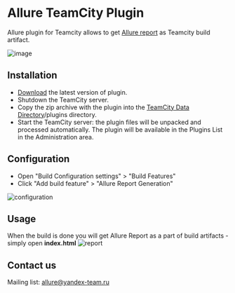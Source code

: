 # Allure TeamCity Plugin

Allure plugin for Teamcity allows to get [Allure report](http://allure.qatools.ru) as Teamcity build artifact.

![image](https://raw.github.com/allure-framework/allure-core/master/allure-dashboard.png)

## Installation

 * [Download](https://github.com/allure-framework/allure-teamcity-plugin/releases/latest) the latest version of plugin.
 * Shutdown the TeamCity server.
 * Copy the zip archive with the plugin into the [TeamCity Data Directory](http://confluence.jetbrains.com/display/TCD8/TeamCity+Data+Directory)/plugins directory.
 * Start the TeamCity server: the plugin files will be unpacked and processed automatically. The plugin will be available in the Plugins List in the Administration area.

## Configuration

 * Open "Build Configuration settings" > "Build Features"
 * Click "Add build feature" > "Allure Report Generation"

![configuration](https://raw.githubusercontent.com/allure-framework/allure-teamcity-plugin/master/img/allure-configuration.png)

## Usage

When the build is done you will get Allure Report as a part of build artifacts - simply open **index.html**
![report](https://raw.githubusercontent.com/allure-framework/allure-teamcity-plugin/master/img/allure-report.png)

## Contact us
Mailing list: [allure@yandex-team.ru](mailto:allure@yandex-team.ru)
